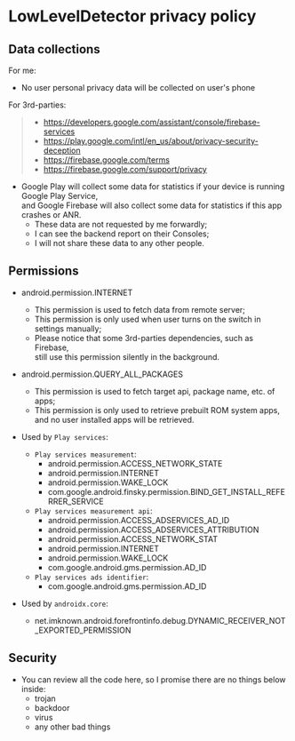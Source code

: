 # LowLevelDetector privacy policy

## Data collections

For me:
- No user personal privacy data will be collected on user's phone

For 3rd-parties:
> - https://developers.google.com/assistant/console/firebase-services
> - https://play.google.com/intl/en_us/about/privacy-security-deception
> - https://firebase.google.com/terms
> - https://firebase.google.com/support/privacy

- Google Play will collect some data for statistics if your device is running Google Play Service,  
  and Google Firebase will also collect some data for statistics if this app crashes or ANR.
  - These data are not requested by me forwardly;
  - I can see the backend report on their Consoles;
  - I will not share these data to any other people.

## Permissions

- android.permission.INTERNET
  - This permission is used to fetch data from remote server;
  - This permission is only used when user turns on the switch in settings manually;
  - Please notice that some 3rd-parties dependencies, such as Firebase,  
    still use this permission silently in the background.

- android.permission.QUERY_ALL_PACKAGES
  - This permission is used to fetch target api, package name, etc. of apps;
  - This permission is only used to retrieve prebuilt ROM system apps,  
    and no user installed apps will be retrieved.

- Used by `Play services`:
  - `Play services measurement`:
    - android.permission.ACCESS_NETWORK_STATE
    - android.permission.INTERNET
    - android.permission.WAKE_LOCK
    - com.google.android.finsky.permission.BIND_GET_INSTALL_REFERRER_SERVICE
  - `Play services measurement api`:
    - android.permission.ACCESS_ADSERVICES_AD_ID
    - android.permission.ACCESS_ADSERVICES_ATTRIBUTION
    - android.permission.ACCESS_NETWORK_STAT
    - android.permission.INTERNET
    - android.permission.WAKE_LOCK
    - com.google.android.gms.permission.AD_ID
  - `Play services ads identifier`:
    - com.google.android.gms.permission.AD_ID

- Used by `androidx.core`:
  - net.imknown.android.forefrontinfo.debug.DYNAMIC_RECEIVER_NOT_EXPORTED_PERMISSION

## Security

- You can review all the code here, so I promise there are no things below inside:
  - trojan
  - backdoor
  - virus
  - any other bad things
